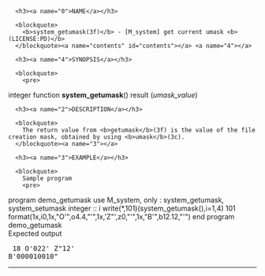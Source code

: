 <?
<body?>
<!DOCTYPE html PUBLIC "-//W3C//DTD XHTML 1.0 Transitional//EN"
    "http://www.w3.org/TR/xhtml1/DTD/xhtml1-transitional.dtd">

<html xmlns="http://www.w3.org/1999/xhtml">
<head>
  <meta name="generator" content="HTML Tidy for Cygwin (vers 25 March 2009), see www.w3.org" />

  <title></title>
</head>

<body>
  <div id="Container">
    <div id="Content">
      <div class="c79"></div><a name="0"></a>

      <h3><a name="0">NAME</a></h3>

      <blockquote>
        <b>system_getumask(3f)</b> - [M_system] get current umask <b>(LICENSE:PD)</b>
      </blockquote><a name="contents" id="contents"></a> <a name="4"></a>

      <h3><a name="4">SYNOPSIS</a></h3>

      <blockquote>
        <pre>
integer function <b>system_getumask</b>() result (<i>umask_value</i>)
</pre>
      </blockquote><a name="2"></a>

      <h3><a name="2">DESCRIPTION</a></h3>

      <blockquote>
        The return value from <b>getumask</b>(3f) is the value of the file creation mask, obtained by using <b>umask</b>(3c).
      </blockquote><a name="3"></a>

      <h3><a name="3">EXAMPLE</a></h3>

      <blockquote>
        Sample program
        <pre>
   program demo_getumask
   use M_system, only : system_getumask, system_setumask
   integer :: i
   write(*,101)(system_getumask(),i=1,4)
   101 format(1x,i0,1x,"O'",o4.4,"'",1x,'Z"',z0,"'",1x,"B'",b12.12,"'")
   end program demo_getumask
<br />
</pre>Expected output
        <pre>
    18 O'022' Z"12' B'000010010"
</pre>
      </blockquote>
      <hr />
    </div>
  </div>
</body>
</html>
